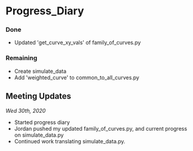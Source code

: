 # Progress_Diary #

### Done ###
- Updated 'get_curve_xy_vals' of family_of_curves.py



### Remaining ###
- Create simulate_data 
- Add 'weighted_curve' to common_to_all_curves.py



## Meeting Updates ## 

*Wed 30th, 2020*
- Started progress diary
- Jordan pushed my updated family_of_curves.py, and current progress on simulate_data.py
- Continued work translating simulate_data.py.
